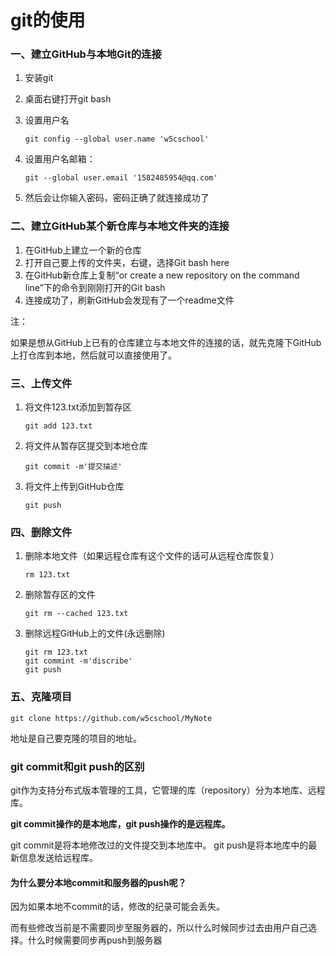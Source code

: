 # git的使用

### 一、建立GitHub与本地Git的连接



1. 安装git

2. 桌面右键打开git bash

3. 设置用户名	

   ```
   git config --global user.name 'w5cschool'
   ```

   

4. 设置用户名邮箱：

   ```
   git --global user.email '1582485954@qq.com'
   ```

   

5. 然后会让你输入密码，密码正确了就连接成功了



### 二、建立GitHub某个新仓库与本地文件夹的连接

1. 在GitHub上建立一个新的仓库
2. 打开自己要上传的文件夹，右键，选择Git bash here
3. 在GitHub新仓库上复制“or create a new repository on the command line”下的命令到刚刚打开的Git bash
4. 连接成功了，刷新GitHub会发现有了一个readme文件

注：

如果是想从GitHub上已有的仓库建立与本地文件的连接的话，就先克隆下GitHub上打仓库到本地，然后就可以直接使用了。



### 三、上传文件

1. 将文件123.txt添加到暂存区

   ```
   git add 123.txt
   ```

   

2. 将文件从暂存区提交到本地仓库

   ```
   git commit -m'提交描述'
   ```

   

3. 将文件上传到GitHub仓库

   ```
   git push
   ```

   

### 四、删除文件

1. 删除本地文件（如果远程仓库有这个文件的话可从远程仓库恢复）

   ```
   rm 123.txt
   ```

2. 删除暂存区的文件

   ```
   git rm --cached 123.txt
   ```

3. 删除远程GitHub上的文件(永远删除)

   ```
   git rm 123.txt
   git commint -m'discribe'
   git push
   ```

   



### 五、克隆项目

```
git clone https://github.com/w5cschool/MyNote
```

地址是自己要克隆的项目的地址。





### git commit和git push的区别



git作为支持分布式版本管理的工具，它管理的库（repository）分为本地库、远程库。

**git commit操作的是本地库，git push操作的是远程库。**

git commit是将本地修改过的文件提交到本地库中。
git push是将本地库中的最新信息发送给远程库。





#### 为什么要分本地commit和服务器的push呢？

因为如果本地不commit的话，修改的纪录可能会丢失。

而有些修改当前是不需要同步至服务器的，所以什么时候同步过去由用户自己选择。什么时候需要同步再push到服务器











